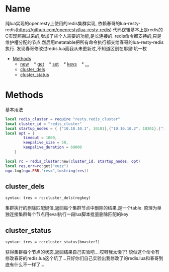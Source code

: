 Name
=======

纯lua实现的openresty上使用的redis集群实现,
依赖春哥的lua-resty-redis(https://github.com/openresty/lua-resty-redis)
代码逻辑基本上是redis的C实现照搬过来的,增加了些个人需要的功能,是长连接的.
redis命令都支持的,只是维护槽分配的节点,然后用metatable把所有命令执行都交给春哥的lua-resty-redis执行.
发现春哥修改过redis.lua而我从未更新过,不知道区别在那里!坑一枚

* [Methods](#methods)
    * [new](#cluster_dels)
    * [get](#cluster_dels)
    * [set](#cluster_dels)
    * [keys](#cluster_dels)
    * [...](#cluster_dels)
    * [cluster_dels](#cluster_dels)
    * [cluster_status](#cluster_status)
    
Methods
=======


基本用法
```lua
local redis_cluster = require "resty.redis_cluster"
local cluster_id = "redis_cluster"
local startup_nodes = { {"10.10.10.1", 10101},{"10.10.10.2", 10201},{"10.10.10.3", 10301}}
local opt = { 
	    timeout = 1000,
	    keepalive_size = 50,
	    keepalive_duration = 60000
	}
  
local rc = redis_cluster:new(cluster_id, startup_nodes, opt)
local res,err=rc:get("xuzz")
ngx.log(ngx.ERR,"res=",tostring(res))
```

cluster_dels
-------
`syntax: tres = rc:cluster_dels(regkey)`

集群执行的删除匹配键值,返回每个集群节点中删除的结果,是一个table.
原理为单独连接集群每个节点用eval执行一段lua脚本批量删除匹配的key


cluster_status
-------
`syntax: tres = rc:cluster_status(bmaster?)`

获得集群每个节点的状态,返回结果自己实验吧....哎呀我太懒了!
貌似这个命令有修改春哥的redis.lua这个坑了...只好你们自己实验出我修改了的redis.lua和春哥到底有什么不一样了...
